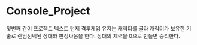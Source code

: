 # Console_Project
 첫번째 간이 프로젝트
텍스트 턴제 격투게임
유저는 캐릭터를 골라 캐릭터가 보유한 기술로 랜덤선택된 상대와 판정싸움을 한다.
상대의 체력을 0으로 만들면 승리한다.